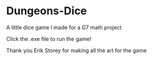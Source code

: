# Dungeons-Dice
A little dice game I made for a G7 math project

Click the .exe file to run the game!

Thank you Erik Storey for making all the art for the game

